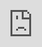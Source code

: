 ```yaml
---
title: Hotel dos Nobres - Quartos
layout:default
---
```


<iframe src="https://hotels.cloudbeds.com/reservas/e45cDT" style="position: fixed; top: 0; left: 0; width: 100%; height: 100%; border: none;"></iframe>